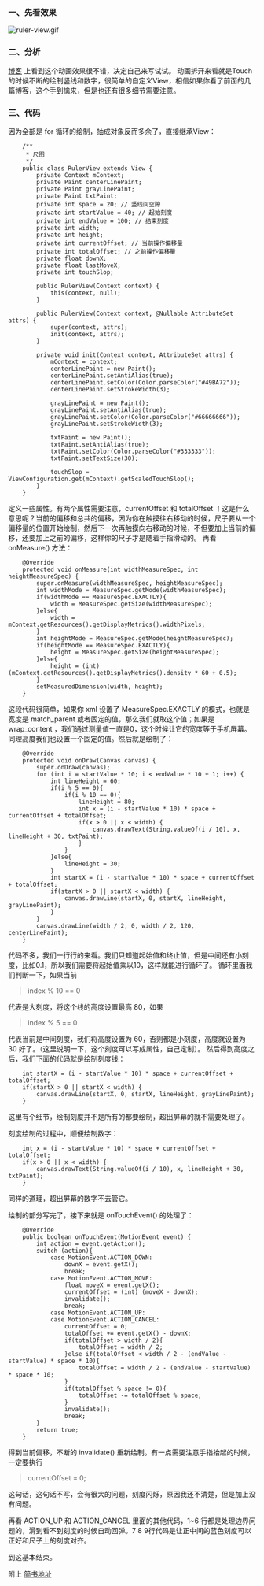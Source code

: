 ### 一、先看效果

![ruler-view.gif](http://upload-images.jianshu.io/upload_images/5994029-49b1efeedfe2de4f.gif?imageMogr2/auto-orient/strip)


### 二、分析
[博客](https://juejin.im/post/59ed6453f265da43200265fb) 上看到这个动画效果很不错，决定自己来写试试。
动画拆开来看就是Touch的时候不断的绘制竖线和数字，很简单的自定义View，相信如果你看了前面的几篇博客，这个手到擒来，但是也还有很多细节需要注意。

### 三、代码
因为全部是 for 循环的绘制，抽成对象反而多余了，直接继承View：
```
    /**
     * 尺图
     */
    public class RulerView extends View {
        private Context mContext;
        private Paint centerLinePaint;
        private Paint grayLinePaint;
        private Paint txtPaint;
        private int space = 20; // 竖线间空隙
        private int startValue = 40; // 起始刻度
        private int endValue = 100; // 结束刻度
        private int width;
        private int height;
        private int currentOffset; // 当前操作偏移量
        private int totalOffset; // 之前操作偏移量
        private float downX;
        private float lastMoveX;
        private int touchSlop;
    
        public RulerView(Context context) {
            this(context, null);
        }
    
        public RulerView(Context context, @Nullable AttributeSet attrs) {
            super(context, attrs);
            init(context, attrs);
        }
    
        private void init(Context context, AttributeSet attrs) {
            mContext = context;
            centerLinePaint = new Paint();
            centerLinePaint.setAntiAlias(true);
            centerLinePaint.setColor(Color.parseColor("#49BA72"));
            centerLinePaint.setStrokeWidth(3);
    
            grayLinePaint = new Paint();
            grayLinePaint.setAntiAlias(true);
            grayLinePaint.setColor(Color.parseColor("#66666666"));
            grayLinePaint.setStrokeWidth(3);
    
            txtPaint = new Paint();
            txtPaint.setAntiAlias(true);
            txtPaint.setColor(Color.parseColor("#333333"));
            txtPaint.setTextSize(30);
    
            touchSlop = ViewConfiguration.get(mContext).getScaledTouchSlop();
        }
    }
```
定义一些属性。有两个属性需要注意，currentOffset 和 totalOffset ！这是什么意思呢？当前的偏移和总共的偏移，因为你在触摸往右移动的时候，尺子要从一个偏移量的位置开始绘制，然后下一次再触摸向右移动的时候，不但要加上当前的偏移，还要加上之前的偏移，这样你的尺子才是随着手指滑动的。
再看 onMeasure() 方法：
```
    @Override
    protected void onMeasure(int widthMeasureSpec, int heightMeasureSpec) {
        super.onMeasure(widthMeasureSpec, heightMeasureSpec);
        int widthMode = MeasureSpec.getMode(widthMeasureSpec);
        if(widthMode == MeasureSpec.EXACTLY){
            width = MeasureSpec.getSize(widthMeasureSpec);
        }else{
            width = mContext.getResources().getDisplayMetrics().widthPixels;
        }
        int heightMode = MeasureSpec.getMode(heightMeasureSpec);
        if(heightMode == MeasureSpec.EXACTLY){
            height = MeasureSpec.getSize(heightMeasureSpec);
        }else{
            height = (int) (mContext.getResources().getDisplayMetrics().density * 60 + 0.5);
        }
        setMeasuredDimension(width, height);
    }
```
这段代码很简单，如果你 xml 设置了 MeasureSpec.EXACTLY 的模式，也就是宽度是 match_parent 或者固定的值，那么我们就取这个值；如果是 wrap_content ，我们通过测量值一直是0，这个时候让它的宽度等于手机屏幕。同理高度我们也设置一个固定的值。然后就是绘制了：
```
    @Override
    protected void onDraw(Canvas canvas) {
        super.onDraw(canvas);
        for (int i = startValue * 10; i < endValue * 10 + 1; i++) {
            int lineHeight = 60;
            if(i % 5 == 0){
                if(i % 10 == 0){
                    lineHeight = 80;
                    int x = (i - startValue * 10) * space + currentOffset + totalOffset;
                    if(x > 0 || x < width) {
                        canvas.drawText(String.valueOf(i / 10), x, lineHeight + 30, txtPaint);
                    }
                }
            }else{
                lineHeight = 30;
            }
            int startX = (i - startValue * 10) * space + currentOffset + totalOffset;
            if(startX > 0 || startX < width) {
                canvas.drawLine(startX, 0, startX, lineHeight, grayLinePaint);
            }
        }
        canvas.drawLine(width / 2, 0, width / 2, 120, centerLinePaint);
    }
```
代码不多，我们一行行的来看。我们只知道起始值和终止值，但是中间还有小刻度，比如0.1，所以我们需要将起始值乘以10，这样就能进行循环了。
循环里面我们判断一下，如果当前 
> index % 10 == 0 

代表是大刻度，将这个线的高度设置最高 80，如果 
> index % 5 == 0 

代表当前是中间刻度，我们将高度设置为 60，否则都是小刻度，高度就设置为 30 好了。（这里说明一下，这个刻度可以写成属性，自己定制）。
然后得到高度之后，我们下面的代码就是绘制刻度线：
```
    int startX = (i - startValue * 10) * space + currentOffset + totalOffset;
    if(startX > 0 || startX < width) {
        canvas.drawLine(startX, 0, startX, lineHeight, grayLinePaint);
    }
```

这里有个细节，绘制刻度并不是所有的都要绘制，超出屏幕的就不需要处理了。

刻度绘制的过程中，顺便绘制数字：
```
    int x = (i - startValue * 10) * space + currentOffset + totalOffset;
    if(x > 0 || x < width) {
        canvas.drawText(String.valueOf(i / 10), x, lineHeight + 30, txtPaint);
    }
```
同样的道理，超出屏幕的数字不去管它。

绘制的部分写完了，接下来就是 onTouchEvent() 的处理了：
```
    @Override
    public boolean onTouchEvent(MotionEvent event) {
        int action = event.getAction();
        switch (action){
            case MotionEvent.ACTION_DOWN:
                downX = event.getX();
                break;
            case MotionEvent.ACTION_MOVE:
                float moveX = event.getX();
                currentOffset = (int) (moveX - downX);
                invalidate();
                break;
            case MotionEvent.ACTION_UP:
            case MotionEvent.ACTION_CANCEL:
                currentOffset = 0;
                totalOffset += event.getX() - downX;
                if(totalOffset > width / 2){
                    totalOffset = width / 2;
                }else if(totalOffset < width / 2 - (endValue - startValue) * space * 10){
                    totalOffset = width / 2 - (endValue - startValue) * space * 10;
                }
                if(totalOffset % space != 0){
                    totalOffset -= totalOffset % space;
                }
                invalidate();
                break;
        }
        return true;
    }
```
得到当前偏移，不断的 invalidate() 重新绘制。有一点需要注意手指抬起的时候，一定要执行 

> currentOffset = 0; 

这句话，这句话不写，会有很大的问题，刻度闪烁，原因我还不清楚，但是加上没有问题。

再看 ACTION_UP 和 ACTION_CANCEL 里面的其他代码，1~6 行都是处理边界问题的，滑到看不到刻度的时候自动回弹。7 8 9行代码是让正中间的蓝色刻度可以正好和尺子上的刻度对齐。

到这基本结束。

附上 [简书地址](http://www.jianshu.com/p/4a497e875928)
